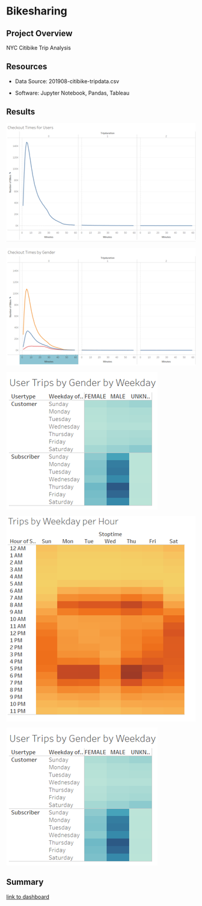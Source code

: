 # Bikesharing

## Project Overview

 NYC Citibike Trip Analysis

## Resources

- Data Source: 201908-citibike-tripdata.csv

- Software: Jupyter Notebook, Pandas, Tableau

## Results


![alt text](Checkout_Times_for_Users.png)


![alt text](Checkout_Times_by_Gender.png)


![alt text](User_Trips_by_Gender_by_Weekday.png)


![alt text](Trips_by_Weekday_per_Hour.png)


![alt text](User_Trips_by_Gender_by_Weekday.png)


## Summary

[link to dashboard](https://public.tableau.com/views/NYC_Citibike_Challenge_16689250666370/CitibikeStory?:language=en-US&publish=yes&:display_count=n&:origin=viz_share_link)
